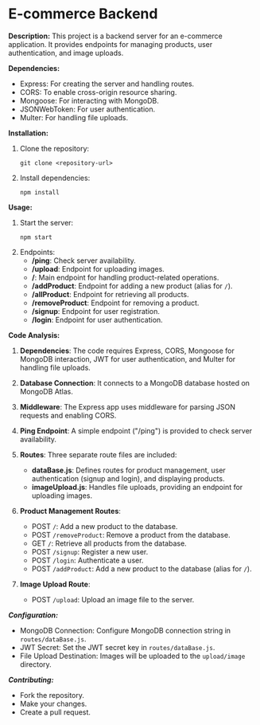 # E-commerce Backend

**Description:**
This project is a backend server for an e-commerce application. It provides endpoints for managing products, user authentication, and image uploads.

**Dependencies:**
- Express: For creating the server and handling routes.
- CORS: To enable cross-origin resource sharing.
- Mongoose: For interacting with MongoDB.
- JSONWebToken: For user authentication.
- Multer: For handling file uploads.

**Installation:**
1. Clone the repository:
   ```
   git clone <repository-url>
   ```
2. Install dependencies:
   ```
   npm install
   ```

**Usage:**
1. Start the server:
   ```
   npm start
   ```
2. Endpoints:
   - **/ping**: Check server availability.
   - **/upload**: Endpoint for uploading images.
   - **/**: Main endpoint for handling product-related operations.
   - **/addProduct**: Endpoint for adding a new product (alias for `/`).
   - **/allProduct**: Endpoint for retrieving all products.
   - **/removeProduct**: Endpoint for removing a product.
   - **/signup**: Endpoint for user registration.
   - **/login**: Endpoint for user authentication.

**Code Analysis:**

1. **Dependencies**: The code requires Express, CORS, Mongoose for MongoDB interaction, JWT for user authentication, and Multer for handling file uploads.

2. **Database Connection**: It connects to a MongoDB database hosted on MongoDB Atlas.

3. **Middleware**: The Express app uses middleware for parsing JSON requests and enabling CORS.

4. **Ping Endpoint**: A simple endpoint ("/ping") is provided to check server availability.

5. **Routes**: Three separate route files are included:
   - **dataBase.js**: Defines routes for product management, user authentication (signup and login), and displaying products.
   - **imageUpload.js**: Handles file uploads, providing an endpoint for uploading images.

6. **Product Management Routes**:
   - POST `/`: Add a new product to the database.
   - POST `/removeProduct`: Remove a product from the database.
   - GET `/`: Retrieve all products from the database.
   - POST `/signup`: Register a new user.
   - POST `/login`: Authenticate a user.
   - POST `/addProduct`: Add a new product to the database (alias for `/`).

7. **Image Upload Route**:
   - POST `/upload`: Upload an image file to the server.

***Configuration:***
- MongoDB Connection: Configure MongoDB connection string in `routes/dataBase.js`.
- JWT Secret: Set the JWT secret key in `routes/dataBase.js`.
- File Upload Destination: Images will be uploaded to the `upload/image` directory.

***Contributing:***
- Fork the repository.
- Make your changes.
- Create a pull request.
